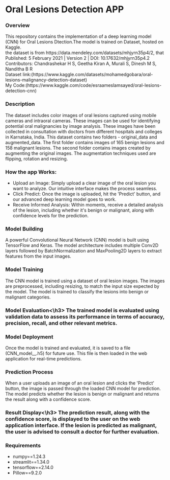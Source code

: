 <h1>Oral Lesions Detection APP</h1>

<h3>Overview</h3>
This repository contains the implementation of a deep learning model (CNN) for Oral Lesions Dtection.The model is trained on Dataset, hosted on Kaggle.
<br>
the dataset is from https://data.mendeley.com/datasets/mhjyrn35p4/2, that Published: 5 February 2021 | Version 2 | DOI: 10.17632/mhjyrn35p4.2 Contributors: Chandrashekar H S, Geetha Kiran A, Murali S, Dinesh M S, Nanditha B R
<br>
Dataset link:(https://www.kaggle.com/datasets/mohamedgobara/oral-lesions-malignancy-detection-dataset)<br>
My Code:(https://www.kaggle.com/code/esraameslamsayed/oral-lesions-detection-cnn)
<h3>Description</h3>

The dataset includes color images of oral lesions captured using mobile cameras and intraoral cameras. These images can be used for identifying potential oral malignancies by image analysis. These images have been collected in consultation with doctors from different hospitals and colleges in Karnataka, India. This dataset contains two folders - original_data and augmented_data. The first folder contains images of 165 benign lesions and 158 malignant lesions. The second folder contains images created by augmenting the original images. The augmentation techniques used are flipping, rotation and resizing. 

<h3>How the app Works:</h3>
<ul>
<li>Upload an Image: Simply upload a clear image of the oral lesion you want to analyze. Our intuitive interface makes the process seamless.</li>

<li>Click Predict: Once the image is uploaded, hit the 'Predict' button, and our advanced deep learning model goes to work.</li>

<li>Receive Informed Analysis: Within moments, receive a detailed analysis of the lesion, including whether it's benign or malignant, along with confidence levels for the prediction.</li>
</ul>

<h3>Model Building</h3>
A powerful Convolutional Neural Network (CNN) model is built using TensorFlow and Keras. The model architecture includes multiple Conv2D layers followed by BatchNormalization and MaxPooling2D layers to extract features from the input images.

<h3>Model Training</h3>
The CNN model is trained using a dataset of oral lesion images. The images are preprocessed, including resizing, to match the input size expected by the model. The model is trained to classify the lesions into benign or malignant categories.

<h3>Model Evaluation<\h3> The trained model is evaluated using validation data to assess its performance in terms of accuracy, precision, recall, and other relevant metrics.
<h3>Model Deployment</h3> Once the model is trained and evaluated, it is saved to a file (CNN_model__.h5) for future use. This file is then loaded in the web application for real-time predictions.

<h3>Prediction Process</h3> When a user uploads an image of an oral lesion and clicks the 'Predict' button, the image is passed through the loaded CNN model for prediction. The model predicts whether the lesion is benign or malignant and returns the result along with a confidence score.

<h3>Result Display<\h3> The prediction result, along with the confidence score, is displayed to the user on the web application interface. If the lesion is predicted as malignant, the user is advised to consult a doctor for further evaluation.
<h3>Requirements</h3>
<ul>
<li>numpy==1.24.3</li>
<li>streamlit==1.34.0</li>
<li>tensorflow==2.14.0</li>
<li>Pillow==9.2.0</li>
</ul>






